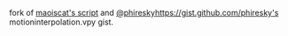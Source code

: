 fork of [maoiscat's script]([url](https://github.com/maoiscat/mpv-mvtools-script/blob/main/mvtools_3.py)) and [@phiresky](https://gist.github.com/phiresky)https://gist.github.com/phiresky's motioninterpolation.vpy gist.
